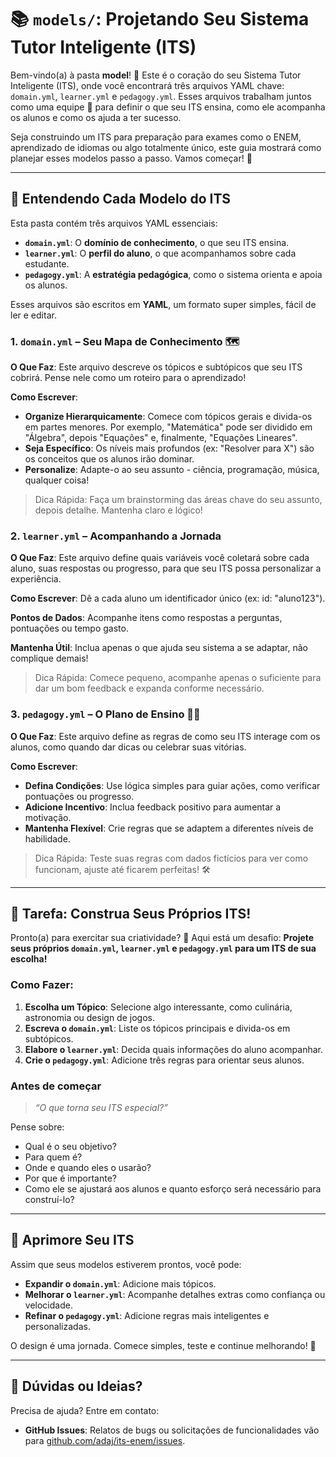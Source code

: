 # 📚 `models/`: Projetando Seu Sistema Tutor Inteligente (ITS)

Bem-vindo(a) à pasta **model**! 🌟 Este é o coração do seu Sistema Tutor Inteligente (ITS), onde você encontrará três arquivos YAML chave: `domain.yml`, `learner.yml` e `pedagogy.yml`. Esses arquivos trabalham juntos como uma equipe 🤝 para definir o que seu ITS ensina, como ele acompanha os alunos e como os ajuda a ter sucesso.

Seja construindo um ITS para preparação para exames como o ENEM, aprendizado de idiomas ou algo totalmente único, este guia mostrará como planejar esses modelos passo a passo. Vamos começar! 🚀

---

## 📖 Entendendo Cada Modelo do ITS

Esta pasta contém três arquivos YAML essenciais:

- **`domain.yml`**: O **domínio de conhecimento**, o que seu ITS ensina.
- **`learner.yml`**: O **perfil do aluno**, o que acompanhamos sobre cada estudante.
- **`pedagogy.yml`**: A **estratégia pedagógica**, como o sistema orienta e apoia os alunos.

Esses arquivos são escritos em **YAML**, um formato super simples, fácil de ler e editar.


### 1. `domain.yml` – Seu Mapa de Conhecimento 🗺️

**O Que Faz**: Este arquivo descreve os tópicos e subtópicos que seu ITS cobrirá. Pense nele como um roteiro para o aprendizado!

**Como Escrever**:
- **Organize Hierarquicamente**: Comece com tópicos gerais e divida-os em partes menores. Por exemplo, "Matemática" pode ser dividido em "Álgebra", depois "Equações" e, finalmente, "Equações Lineares".
- **Seja Específico**: Os níveis mais profundos (ex: "Resolver para X") são os conceitos que os alunos irão dominar.
- **Personalize**: Adapte-o ao seu assunto - ciência, programação, música, qualquer coisa!

> Dica Rápida: Faça um brainstorming das áreas chave do seu assunto, depois detalhe. Mantenha claro e lógico!

### 2. `learner.yml` – Acompanhando a Jornada

**O Que Faz**: Este arquivo define quais variáveis você coletará sobre cada aluno, suas respostas ou progresso, para que seu ITS possa personalizar a experiência.

**Como Escrever**: Dê a cada aluno um identificador único (ex: id: "aluno123").

**Pontos de Dados**: Acompanhe itens como respostas a perguntas, pontuações ou tempo gasto.

**Mantenha Útil**: Inclua apenas o que ajuda seu sistema a se adaptar, não complique demais!

> Dica Rápida: Comece pequeno, acompanhe apenas o suficiente para dar um bom feedback e expanda conforme necessário.

### 3. `pedagogy.yml` – O Plano de Ensino 🧑‍🏫

**O Que Faz**: Este arquivo define as regras de como seu ITS interage com os alunos, como quando dar dicas ou celebrar suas vitórias.

**Como Escrever**:
- **Defina Condições**: Use lógica simples para guiar ações, como verificar pontuações ou progresso.
- **Adicione Incentivo**: Inclua feedback positivo para aumentar a motivação.
- **Mantenha Flexível**: Crie regras que se adaptem a diferentes níveis de habilidade.

> Dica Rápida: Teste suas regras com dados fictícios para ver como funcionam, ajuste até ficarem perfeitas! 🛠️

---

## 🎯 Tarefa: Construa Seus Próprios ITS!

Pronto(a) para exercitar sua criatividade? 🧠 Aqui está um desafio: **Projete seus próprios `domain.yml`, `learner.yml` e `pedagogy.yml` para um ITS de sua escolha!**

### Como Fazer:
1.  **Escolha um Tópico**: Selecione algo interessante, como culinária, astronomia ou design de jogos.
2.  **Escreva o `domain.yml`**: Liste os tópicos principais e divida-os em subtópicos.
3.  **Elabore o `learner.yml`**: Decida quais informações do aluno acompanhar.
4.  **Crie o `pedagogy.yml`**: Adicione três regras para orientar seus alunos.

### Antes de começar

> *“O que torna seu ITS especial?”*

Pense sobre: 

- Qual é o seu objetivo? 
- Para quem é? 
- Onde e quando eles o usarão? 
- Por que é importante? 
- Como ele se ajustará aos alunos e quanto esforço será necessário para construí-lo?

---

## 🌱 Aprimore Seu ITS

Assim que seus modelos estiverem prontos, você pode:
- **Expandir o `domain.yml`**: Adicione mais tópicos.
- **Melhorar o `learner.yml`**: Acompanhe detalhes extras como confiança ou velocidade.
- **Refinar o `pedagogy.yml`**: Adicione regras mais inteligentes e personalizadas.

O design é uma jornada. Comece simples, teste e continue melhorando! 🔄

---

## 🤗 Dúvidas ou Ideias?

Precisa de ajuda? Entre em contato:
- **GitHub Issues**: Relatos de bugs ou solicitações de funcionalidades vão para [github.com/adaj/its-enem/issues](https://github.com/adaj/its-enem/issues).

